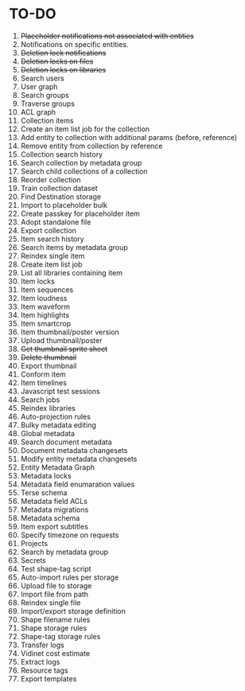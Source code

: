 TO-DO
===

1. ~~Placeholder notifications not associated with entities~~
2. Notifications on specific entities.
3. ~~Deletion lock notifications~~
4. ~~Deletion locks on files~~
5. ~~Deletion locks on libraries~~
6. Search users
7. User graph
8. Search groups
9. Traverse groups
10. ACL graph
11. Collection items
12. Create an item list job for the collection
13. Add entity to collection with additional params (before, reference)
14. Remove entity from collection by reference
15. Collection search history
16. Search collection by metadata group
17. Search child collections of a collection
18. Reorder collection
19. Train collection dataset
20. Find Destination storage
21. Import to placeholder bulk
22. Create passkey for placeholder item
23. Adopt standalone file
24. Export collection
25. Item search history
26. Search items by metadata group
27. Reindex single item
28. Create item list job
29. List all libraries containing item
30. Item locks
31. Item sequences
32. Item loudness
33. Item waveform
34. Item highlights
35. Item smartcrop
36. Item thumbnail/poster version
37. Upload thumbnail/poster
38. ~~Get thumbnail sprite sheet~~
39. ~~Delete thumbnail~~
40. Export thumbnail
41. Conform item
42. Item timelines
43. Javascript test sessions
44. Search jobs
45. Reindex libraries
46. Auto-projection rules
47. Bulky metadata editing
49. Global metadata
50. Search document metadata
51. Document metadata changesets
52. Modify entity metadata changesets
53. Entity Metadata Graph
54. Metadata locks
55. Metadata field enumaration values
56. Terse schema
57. Metadata field ACLs
58. Metadata migrations
59. Metadata schema
60. Item export subtitles
61. Specify timezone on requests
62. Projects
63. Search by metadata group
64. Secrets
65. Test shape-tag script
66. Auto-import rules per storage
67. Upload file to storage
68. Import file from path
69. Reindex single file
70. Import/export storage definition
71. Shape filename rules
72. Shape storage rules
73. Shape-tag storage rules
74. Transfer logs
75. Vidinet cost estimate
76. Extract logs
77. Resource tags
78. Export templates